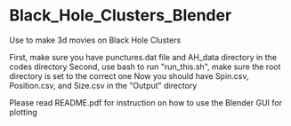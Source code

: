# Black_Hole_Clusters_Blender

Use to make 3d movies on Black Hole Clusters

First, make sure you have punctures.dat file and AH_data directory in the codes directory
Second, use bash to run "run_this.sh", make sure the root directory is set to the correct one
Now you should have Spin.csv, Position.csv, and Size.csv in the "Output" directory


Please read README.pdf for instruction on how to use the Blender GUI for plotting

